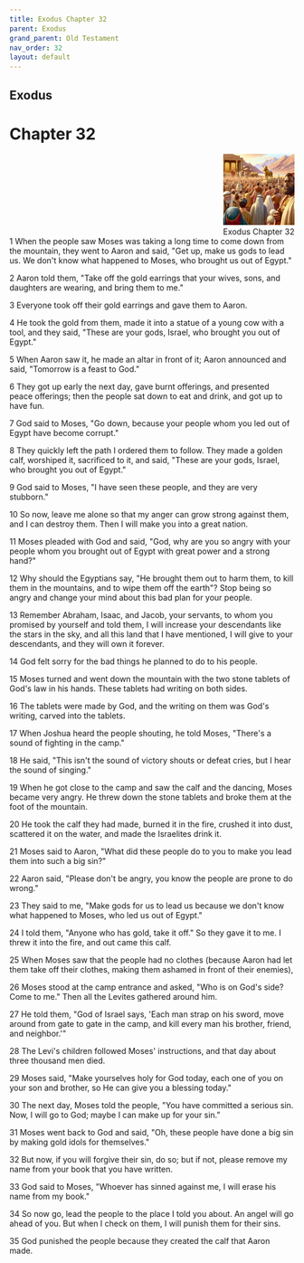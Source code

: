 ```yaml
---
title: Exodus Chapter 32
parent: Exodus
grand_parent: Old Testament
nav_order: 32
layout: default
---
```


## Exodus

# Chapter 32

<div style="clear: both; text-align: right;">
    <img src="/assets/Image/Exodus/500/32.jpg" alt="Exodus Chapter 32" class="chapter-image" style="max-width: 25%; height: auto;"/>
    <figcaption style="font-size: 14px;">Exodus Chapter 32</figcaption>
</div>
1 When the people saw Moses was taking a long time to come down from the mountain, they went to Aaron and said, "Get up, make us gods to lead us. We don't know what happened to Moses, who brought us out of Egypt."

2 Aaron told them, "Take off the gold earrings that your wives, sons, and daughters are wearing, and bring them to me."

3 Everyone took off their gold earrings and gave them to Aaron.

4 He took the gold from them, made it into a statue of a young cow with a tool, and they said, "These are your gods, Israel, who brought you out of Egypt."

5 When Aaron saw it, he made an altar in front of it; Aaron announced and said, "Tomorrow is a feast to God."

6 They got up early the next day, gave burnt offerings, and presented peace offerings; then the people sat down to eat and drink, and got up to have fun.

7 God said to Moses, "Go down, because your people whom you led out of Egypt have become corrupt."

8 They quickly left the path I ordered them to follow. They made a golden calf, worshiped it, sacrificed to it, and said, "These are your gods, Israel, who brought you out of Egypt."

9 God said to Moses, "I have seen these people, and they are very stubborn."

10 So now, leave me alone so that my anger can grow strong against them, and I can destroy them. Then I will make you into a great nation.

11 Moses pleaded with God and said, "God, why are you so angry with your people whom you brought out of Egypt with great power and a strong hand?"

12 Why should the Egyptians say, "He brought them out to harm them, to kill them in the mountains, and to wipe them off the earth"? Stop being so angry and change your mind about this bad plan for your people.

13 Remember Abraham, Isaac, and Jacob, your servants, to whom you promised by yourself and told them, I will increase your descendants like the stars in the sky, and all this land that I have mentioned, I will give to your descendants, and they will own it forever.

14 God felt sorry for the bad things he planned to do to his people.

15 Moses turned and went down the mountain with the two stone tablets of God's law in his hands. These tablets had writing on both sides.

16 The tablets were made by God, and the writing on them was God's writing, carved into the tablets.

17 When Joshua heard the people shouting, he told Moses, "There's a sound of fighting in the camp."

18 He said, "This isn't the sound of victory shouts or defeat cries, but I hear the sound of singing."

19 When he got close to the camp and saw the calf and the dancing, Moses became very angry. He threw down the stone tablets and broke them at the foot of the mountain.

20 He took the calf they had made, burned it in the fire, crushed it into dust, scattered it on the water, and made the Israelites drink it.

21 Moses said to Aaron, "What did these people do to you to make you lead them into such a big sin?"

22 Aaron said, "Please don't be angry, you know the people are prone to do wrong."

23 They said to me, "Make gods for us to lead us because we don't know what happened to Moses, who led us out of Egypt."

24 I told them, "Anyone who has gold, take it off." So they gave it to me. I threw it into the fire, and out came this calf.

25 When Moses saw that the people had no clothes (because Aaron had let them take off their clothes, making them ashamed in front of their enemies),

26 Moses stood at the camp entrance and asked, "Who is on God's side? Come to me." Then all the Levites gathered around him.

27 He told them, "God of Israel says, 'Each man strap on his sword, move around from gate to gate in the camp, and kill every man his brother, friend, and neighbor.'"

28 The Levi's children followed Moses' instructions, and that day about three thousand men died.

29 Moses said, "Make yourselves holy for God today, each one of you on your son and brother, so He can give you a blessing today."

30 The next day, Moses told the people, "You have committed a serious sin. Now, I will go to God; maybe I can make up for your sin."

31 Moses went back to God and said, "Oh, these people have done a big sin by making gold idols for themselves."

32 But now, if you will forgive their sin, do so; but if not, please remove my name from your book that you have written.

33 God said to Moses, "Whoever has sinned against me, I will erase his name from my book."

34 So now go, lead the people to the place I told you about. An angel will go ahead of you. But when I check on them, I will punish them for their sins.

35 God punished the people because they created the calf that Aaron made.


